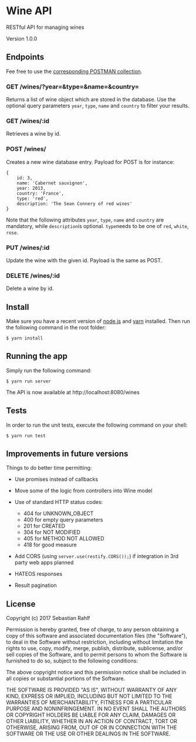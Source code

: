 # Wine API

RESTful API for managing wines

Version 1.0.0

## Endpoints

Fee free to use the [corresponding POSTMAN collection](wines-api-postman.json).

### GET /wines/?year=<type>&type=<type>&name=<name>&country=<country>
Returns a list of wine object which are stored in the database. Use the optional query parameters ``year``, ``type``, ``name`` and ``country`` to filter your results.

### GET /wines/:id
Retrieves a wine by id.

### POST /wines/
Creates a new wine database entry. Payload for POST is for instance:

	{
		id: 3,
		name: 'Cabernet sauvignon',
		year: 2013,
		country: 'France',
		type: 'red',
		description: 'The Sean Connery of red wines'
	}

Note that the following attributes ``year``, ``type``, ``name`` and ``country`` are mandatory, while ``description``is optional. ``type``needs to be one of ``red``, ``white``, ``rose``.

### PUT /wines/:id
Update the wine with the given id. Payload is the same as POST.

### DELETE /wines/:id
Delete a wine by id.

## Install

Make sure you have a recent version of [node.js](https://nodejs.org) and [yarn](https://yarnpkg.com/en/docs/install) installed. Then run the following command in the root folder:

	$ yarn install

## Running the app

Simply run the following command:

	$ yarn run server
	
The API is now available at http://localhost:8080/wines

## Tests

In order to run the unit tests, execute the following command on your shell:

	$ yarn run test

## Improvements in future versions

Things to do better time permitting: 

* Use promises instead of callbacks
* Move some of the logic from controllers into Wine model
* Use of standard HTTP status codes:

   * 404 for UNKNOWN_OBJECT
   * 400 for empty query parameters
   * 201 for CREATED
   * 304 for NOT MODIFIED
   * 405 for METHOD NOT ALLOWED
   * 418 for good measure

* Add CORS (using ``server.use(restify.CORS());``) if integration in 3rd party web apps planned 
* HATEOS responses
* Result pagination

## License

Copyright (c) 2017 Sebastian Rahlf

Permission is hereby granted, free of charge, to any person obtaining a copy of this software and associated documentation files (the "Software"), to deal in the Software without restriction, including without limitation the rights to use, copy, modify, merge, publish, distribute, sublicense, and/or sell copies of the Software, and to permit persons to whom the Software is furnished to do so, subject to the following conditions:

The above copyright notice and this permission notice shall be included in all copies or substantial portions of the Software.

THE SOFTWARE IS PROVIDED "AS IS", WITHOUT WARRANTY OF ANY KIND, EXPRESS OR IMPLIED, INCLUDING BUT NOT LIMITED TO THE WARRANTIES OF MERCHANTABILITY, FITNESS FOR A PARTICULAR PURPOSE AND NONINFRINGEMENT. IN NO EVENT SHALL THE AUTHORS OR COPYRIGHT HOLDERS BE LIABLE FOR ANY CLAIM, DAMAGES OR OTHER LIABILITY, WHETHER IN AN ACTION OF CONTRACT, TORT OR OTHERWISE, ARISING FROM, OUT OF OR IN CONNECTION WITH THE SOFTWARE OR THE USE OR OTHER DEALINGS IN THE SOFTWARE.